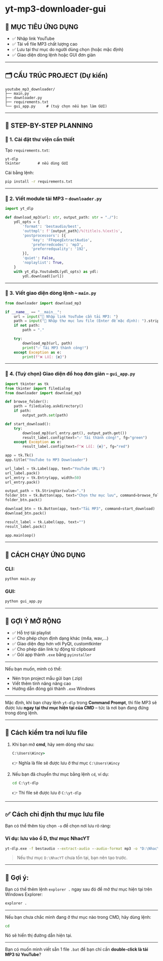 # yt-mp3-downloader-gui



## 🧩 MỤC TIÊU ỨNG DỤNG

* ✅ Nhập link YouTube
* ✅ Tải về file MP3 chất lượng cao
* ✅ Lưu tại thư mục do người dùng chọn (hoặc mặc định)
* ✅ Giao diện dòng lệnh hoặc GUI đơn giản

---

## 🗂️ CẤU TRÚC PROJECT (Dự kiến)

```
youtube_mp3_downloader/
├── main.py
├── downloader.py
├── requirements.txt
└── gui_app.py     # (tuỳ chọn nếu bạn làm GUI)
```

---

## 📌 STEP-BY-STEP PLANNING

### 🔹 **1. Cài đặt thư viện cần thiết**

Tạo `requirements.txt`:

```txt
yt-dlp
tkinter        # nếu dùng GUI
```

Cài bằng lệnh:

```bash
pip install -r requirements.txt
```

---

### 🔹 **2. Viết module tải MP3 – `downloader.py`**

```python
import yt_dlp

def download_mp3(url: str, output_path: str = "./"):
    ydl_opts = {
        'format': 'bestaudio/best',
        'outtmpl': f'{output_path}/%(title)s.%(ext)s',
        'postprocessors': [{
            'key': 'FFmpegExtractAudio',
            'preferredcodec': 'mp3',
            'preferredquality': '192',
        }],
        'quiet': False,
        'noplaylist': True,
    }
    with yt_dlp.YoutubeDL(ydl_opts) as ydl:
        ydl.download([url])
```

---

### 🔹 **3. Viết giao diện dòng lệnh – `main.py`**

```python
from downloader import download_mp3

if __name__ == "__main__":
    url = input("🔗 Nhập link YouTube cần tải MP3: ")
    path = input("📁 Nhập thư mục lưu file (Enter để mặc định): ").strip()
    if not path:
        path = "."

    try:
        download_mp3(url, path)
        print("✅ Tải MP3 thành công!")
    except Exception as e:
        print(f"❌ Lỗi: {e}")
```

---

### 🔹 **4. (Tuỳ chọn) Giao diện đồ hoạ đơn giản – `gui_app.py`**

```python
import tkinter as tk
from tkinter import filedialog
from downloader import download_mp3

def browse_folder():
    path = filedialog.askdirectory()
    if path:
        output_path.set(path)

def start_download():
    try:
        download_mp3(url_entry.get(), output_path.get())
        result_label.config(text="✅ Tải thành công!", fg="green")
    except Exception as e:
        result_label.config(text=f"❌ Lỗi: {e}", fg="red")

app = tk.Tk()
app.title("YouTube to MP3 Downloader")

url_label = tk.Label(app, text="YouTube URL:")
url_label.pack()
url_entry = tk.Entry(app, width=50)
url_entry.pack()

output_path = tk.StringVar(value=".")
folder_btn = tk.Button(app, text="Chọn thư mục lưu", command=browse_folder)
folder_btn.pack()

download_btn = tk.Button(app, text="Tải MP3", command=start_download)
download_btn.pack()

result_label = tk.Label(app, text="")
result_label.pack()

app.mainloop()
```

---

## 🚀 CÁCH CHẠY ỨNG DỤNG

### CLI:

```bash
python main.py
```

### GUI:

```bash
python gui_app.py
```

---

## 🎁 GỢI Ý MỞ RỘNG

* ✅ Hỗ trợ tải playlist
* ✅ Cho phép chọn định dạng khác (m4a, wav,...)
* ✅ Giao diện đẹp hơn với PyQt, customtkinter
* ✅ Cho phép dán link tự động từ clipboard
* ✅ Gói app thành `.exe` bằng `pyinstaller`

---

Nếu bạn muốn, mình có thể:

* Nén trọn project mẫu gửi bạn (.zip)
* Viết thêm tính năng nâng cao
* Hướng dẫn đóng gói thành `.exe` Windows



-------------------------------




Mặc định, khi bạn chạy lệnh `yt-dlp` trong **Command Prompt**, thì file MP3 sẽ được lưu **ngay tại thư mục hiện tại của CMD** – tức là nơi bạn đang đứng trong dòng lệnh.

---

## 📍 **Cách kiểm tra nơi lưu file**

1. Khi bạn mở **cmd**, hãy xem dòng như sau:

   ```cmd
   C:\Users\Wincy>
   ```

   👉 Nghĩa là file sẽ được lưu ở thư mục `C:\Users\Wincy`

2. Nếu bạn đã chuyển thư mục bằng lệnh `cd`, ví dụ:

   ```cmd
   cd C:\yt-dlp
   ```

   👉 Thì file sẽ được lưu ở `C:\yt-dlp`

---

## ✅ **Cách chỉ định thư mục lưu file**

Bạn có thể thêm tùy chọn `-o` để chọn nơi lưu rõ ràng:

### Ví dụ: lưu vào ổ D, thư mục NhacYT

```cmd
yt-dlp.exe -f bestaudio --extract-audio --audio-format mp3 -o "D:\NhacYT\%(title)s.%(ext)s" https://youtu.be/dQw4w9WgXcQ
```

> Nếu thư mục `D:\NhacYT` chưa tồn tại, bạn nên tạo trước.

---

## 🧠 Gợi ý:

Bạn có thể thêm lệnh `explorer .` ngay sau đó để mở thư mục hiện tại trên Windows Explorer:

```cmd
explorer .
```

---

Nếu bạn chưa chắc mình đang ở thư mục nào trong CMD, hãy dùng lệnh:

```cmd
cd
```

Nó sẽ hiển thị đường dẫn hiện tại.

---

Bạn có muốn mình viết sẵn 1 file `.bat` để bạn chỉ cần **double-click là tải MP3 từ YouTube**?

